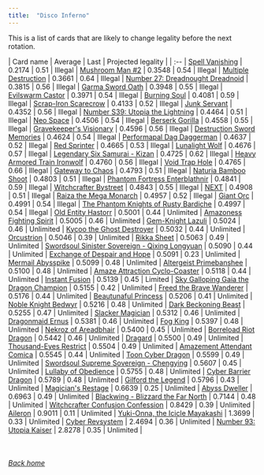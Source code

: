 ```yaml
---
title:  "Disco Inferno"
---
```


This is a list of cards that are likely to change legality before the next rotation.

| Card name | Average | Last | Projected legality |
| :-- |
[Spell Vanishing](https://db.ygoprodeck.com/card/?search=Spell%20Vanishing) | 0.2174 | 0.51 | Illegal |
[Mushroom Man #2](https://db.ygoprodeck.com/card/?search=Mushroom%20Man%20#2) | 0.3548 | 0.54 | Illegal |
[Multiple Destruction](https://db.ygoprodeck.com/card/?search=Multiple%20Destruction) | 0.3661 | 0.64 | Illegal |
[Number 27: Dreadnought Dreadnoid](https://db.ygoprodeck.com/card/?search=Number%2027:%20Dreadnought%20Dreadnoid) | 0.3815 | 0.56 | Illegal |
[Garma Sword Oath](https://db.ygoprodeck.com/card/?search=Garma%20Sword%20Oath) | 0.3948 | 0.55 | Illegal |
[Evilswarm Castor](https://db.ygoprodeck.com/card/?search=Evilswarm%20Castor) | 0.3971 | 0.54 | Illegal |
[Burning Soul](https://db.ygoprodeck.com/card/?search=Burning%20Soul) | 0.4081 | 0.59 | Illegal |
[Scrap-Iron Scarecrow](https://db.ygoprodeck.com/card/?search=Scrap-Iron%20Scarecrow) | 0.4133 | 0.52 | Illegal |
[Junk Servant](https://db.ygoprodeck.com/card/?search=Junk%20Servant) | 0.4352 | 0.56 | Illegal |
[Number S39: Utopia the Lightning](https://db.ygoprodeck.com/card/?search=Number%20S39:%20Utopia%20the%20Lightning) | 0.4464 | 0.51 | Illegal |
[Neo Space](https://db.ygoprodeck.com/card/?search=Neo%20Space) | 0.4506 | 0.54 | Illegal |
[Berserk Gorilla](https://db.ygoprodeck.com/card/?search=Berserk%20Gorilla) | 0.4558 | 0.55 | Illegal |
[Gravekeeper's Visionary](https://db.ygoprodeck.com/card/?search=Gravekeeper's%20Visionary) | 0.4596 | 0.56 | Illegal |
[Destruction Sword Memories](https://db.ygoprodeck.com/card/?search=Destruction%20Sword%20Memories) | 0.4624 | 0.54 | Illegal |
[Performapal Dag Daggerman](https://db.ygoprodeck.com/card/?search=Performapal%20Dag%20Daggerman) | 0.4637 | 0.52 | Illegal |
[Red Sprinter](https://db.ygoprodeck.com/card/?search=Red%20Sprinter) | 0.4665 | 0.53 | Illegal |
[Lunalight Wolf](https://db.ygoprodeck.com/card/?search=Lunalight%20Wolf) | 0.4676 | 0.57 | Illegal |
[Legendary Six Samurai - Kizan](https://db.ygoprodeck.com/card/?search=Legendary%20Six%20Samurai%20-%20Kizan) | 0.4725 | 0.62 | Illegal |
[Heavy Armored Train Ironwolf](https://db.ygoprodeck.com/card/?search=Heavy%20Armored%20Train%20Ironwolf) | 0.4760 | 0.56 | Illegal |
[Void Trap Hole](https://db.ygoprodeck.com/card/?search=Void%20Trap%20Hole) | 0.4765 | 0.66 | Illegal |
[Gateway to Chaos](https://db.ygoprodeck.com/card/?search=Gateway%20to%20Chaos) | 0.4793 | 0.51 | Illegal |
[Naturia Bamboo Shoot](https://db.ygoprodeck.com/card/?search=Naturia%20Bamboo%20Shoot) | 0.4803 | 0.51 | Illegal |
[Phantom Fortress Enterblathnir](https://db.ygoprodeck.com/card/?search=Phantom%20Fortress%20Enterblathnir) | 0.4841 | 0.59 | Illegal |
[Witchcrafter Bystreet](https://db.ygoprodeck.com/card/?search=Witchcrafter%20Bystreet) | 0.4843 | 0.55 | Illegal |
[NEXT](https://db.ygoprodeck.com/card/?search=NEXT) | 0.4908 | 0.51 | Illegal |
[Raiza the Mega Monarch](https://db.ygoprodeck.com/card/?search=Raiza%20the%20Mega%20Monarch) | 0.4957 | 0.52 | Illegal |
[Giant Orc](https://db.ygoprodeck.com/card/?search=Giant%20Orc) | 0.4991 | 0.54 | Illegal |
[The Phantom Knights of Rusty Bardiche](https://db.ygoprodeck.com/card/?search=The%20Phantom%20Knights%20of%20Rusty%20Bardiche) | 0.4997 | 0.54 | Illegal |
[Old Entity Hastorr](https://db.ygoprodeck.com/card/?search=Old%20Entity%20Hastorr) | 0.5001 | 0.44 | Unlimited |
[Amazoness Fighting Spirit](https://db.ygoprodeck.com/card/?search=Amazoness%20Fighting%20Spirit) | 0.5005 | 0.46 | Unlimited |
[Gem-Knight Lazuli](https://db.ygoprodeck.com/card/?search=Gem-Knight%20Lazuli) | 0.5024 | 0.46 | Unlimited |
[Kycoo the Ghost Destroyer](https://db.ygoprodeck.com/card/?search=Kycoo%20the%20Ghost%20Destroyer) | 0.5032 | 0.44 | Unlimited |
[Orcustrion](https://db.ygoprodeck.com/card/?search=Orcustrion) | 0.5046 | 0.39 | Unlimited |
[Rikka Sheet](https://db.ygoprodeck.com/card/?search=Rikka%20Sheet) | 0.5063 | 0.49 | Unlimited |
[Swordsoul Sinister Sovereign - Qixing Longyuan](https://db.ygoprodeck.com/card/?search=Swordsoul%20Sinister%20Sovereign%20-%20Qixing%20Longyuan) | 0.5090 | 0.44 | Unlimited |
[Exchange of Despair and Hope](https://db.ygoprodeck.com/card/?search=Exchange%20of%20Despair%20and%20Hope) | 0.5091 | 0.23 | Unlimited |
[Mermail Abysspike](https://db.ygoprodeck.com/card/?search=Mermail%20Abysspike) | 0.5099 | 0.48 | Unlimited |
[Altergeist Primebanshee](https://db.ygoprodeck.com/card/?search=Altergeist%20Primebanshee) | 0.5100 | 0.48 | Unlimited |
[Amaze Attraction Cyclo-Coaster](https://db.ygoprodeck.com/card/?search=Amaze%20Attraction%20Cyclo-Coaster) | 0.5118 | 0.44 | Unlimited |
[Instant Fusion](https://db.ygoprodeck.com/card/?search=Instant%20Fusion) | 0.5139 | 0.45 | Limited |
[Sky Galloping Gaia the Dragon Champion](https://db.ygoprodeck.com/card/?search=Sky%20Galloping%20Gaia%20the%20Dragon%20Champion) | 0.5155 | 0.42 | Unlimited |
[Freed the Brave Wanderer](https://db.ygoprodeck.com/card/?search=Freed%20the%20Brave%20Wanderer) | 0.5176 | 0.44 | Unlimited |
[Beautunaful Princess](https://db.ygoprodeck.com/card/?search=Beautunaful%20Princess) | 0.5206 | 0.41 | Unlimited |
[Noble Knight Bedwyr](https://db.ygoprodeck.com/card/?search=Noble%20Knight%20Bedwyr) | 0.5216 | 0.48 | Unlimited |
[Dark Beckoning Beast](https://db.ygoprodeck.com/card/?search=Dark%20Beckoning%20Beast) | 0.5255 | 0.47 | Unlimited |
[Slacker Magician](https://db.ygoprodeck.com/card/?search=Slacker%20Magician) | 0.5312 | 0.46 | Unlimited |
[Dragonmaid Ernus](https://db.ygoprodeck.com/card/?search=Dragonmaid%20Ernus) | 0.5381 | 0.46 | Unlimited |
[Fog King](https://db.ygoprodeck.com/card/?search=Fog%20King) | 0.5397 | 0.48 | Unlimited |
[Nekroz of Areadbhair](https://db.ygoprodeck.com/card/?search=Nekroz%20of%20Areadbhair) | 0.5400 | 0.45 | Unlimited |
[Borreload Riot Dragon](https://db.ygoprodeck.com/card/?search=Borreload%20Riot%20Dragon) | 0.5442 | 0.46 | Unlimited |
[Dragard](https://db.ygoprodeck.com/card/?search=Dragard) | 0.5500 | 0.49 | Unlimited |
[Thousand-Eyes Restrict](https://db.ygoprodeck.com/card/?search=Thousand-Eyes%20Restrict) | 0.5504 | 0.49 | Unlimited |
[Amazement Attendant Comica](https://db.ygoprodeck.com/card/?search=Amazement%20Attendant%20Comica) | 0.5545 | 0.44 | Unlimited |
[Toon Cyber Dragon](https://db.ygoprodeck.com/card/?search=Toon%20Cyber%20Dragon) | 0.5599 | 0.49 | Unlimited |
[Swordsoul Supreme Sovereign - Chengying](https://db.ygoprodeck.com/card/?search=Swordsoul%20Supreme%20Sovereign%20-%20Chengying) | 0.5607 | 0.45 | Unlimited |
[Lullaby of Obedience](https://db.ygoprodeck.com/card/?search=Lullaby%20of%20Obedience) | 0.5755 | 0.48 | Unlimited |
[Cyber Barrier Dragon](https://db.ygoprodeck.com/card/?search=Cyber%20Barrier%20Dragon) | 0.5789 | 0.48 | Unlimited |
[Gilford the Legend](https://db.ygoprodeck.com/card/?search=Gilford%20the%20Legend) | 0.5796 | 0.43 | Unlimited |
[Magician's Restage](https://db.ygoprodeck.com/card/?search=Magician's%20Restage) | 0.6639 | 0.25 | Unlimited |
[Abyss Dweller](https://db.ygoprodeck.com/card/?search=Abyss%20Dweller) | 0.6963 | 0.49 | Unlimited |
[Blackwing - Blizzard the Far North](https://db.ygoprodeck.com/card/?search=Blackwing%20-%20Blizzard%20the%20Far%20North) | 0.7144 | 0.48 | Unlimited |
[Witchcrafter Confusion Confession](https://db.ygoprodeck.com/card/?search=Witchcrafter%20Confusion%20Confession) | 0.8429 | 0.39 | Unlimited |
[Aileron](https://db.ygoprodeck.com/card/?search=Aileron) | 0.9011 | 0.11 | Unlimited |
[Yuki-Onna, the Icicle Mayakashi](https://db.ygoprodeck.com/card/?search=Yuki-Onna,%20the%20Icicle%20Mayakashi) | 1.3699 | 0.33 | Unlimited |
[Cyber Revsystem](https://db.ygoprodeck.com/card/?search=Cyber%20Revsystem) | 2.4694 | 0.36 | Unlimited |
[Number 93: Utopia Kaiser](https://db.ygoprodeck.com/card/?search=Number%2093:%20Utopia%20Kaiser) | 2.8278 | 0.35 | Unlimited |

<br>

###### [Back home](index)